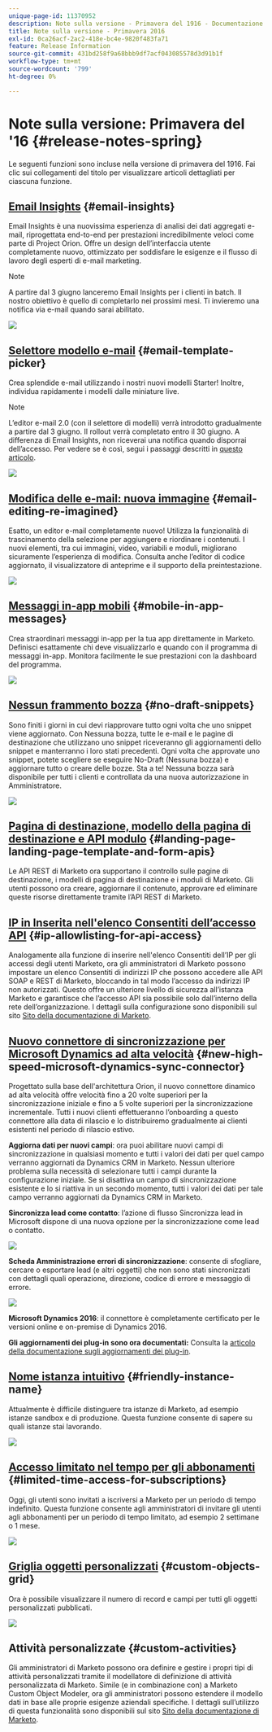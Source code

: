 ```yaml
---
unique-page-id: 11370952
description: Note sulla versione - Primavera del 1916 - Documentazione di Marketo - Documentazione del prodotto
title: Note sulla versione - Primavera 2016
exl-id: 0ca26acf-2ac2-418e-bc4e-9820f483fa71
feature: Release Information
source-git-commit: 431bd258f9a68bbb9df7acf043085578d3d91b1f
workflow-type: tm+mt
source-wordcount: '799'
ht-degree: 0%

---
```


# Note sulla versione: Primavera del &#39;16 {#release-notes-spring}

Le seguenti funzioni sono incluse nella versione di primavera del 1916. Fai clic sui collegamenti del titolo per visualizzare articoli dettagliati per ciascuna funzione.

## [Email Insights](/help/marketo/product-docs/reporting/email-insights/email-insights-overview.md) {#email-insights}

Email Insights è una nuovissima esperienza di analisi dei dati aggregati e-mail, riprogettata end-to-end per prestazioni incredibilmente veloci come parte di Project Orion. Offre un design dell’interfaccia utente completamente nuovo, ottimizzato per soddisfare le esigenze e il flusso di lavoro degli esperti di e-mail marketing.

>[!NOTE]
>
>A partire dal 3 giugno lanceremo Email Insights per i clienti in batch. Il nostro obiettivo è quello di completarlo nei prossimi mesi. Ti invieremo una notifica via e-mail quando sarai abilitato.

![](assets/two.png)

## [Selettore modello e-mail](/help/marketo/product-docs/email-marketing/general/email-editor-2/email-template-picker-overview.md) {#email-template-picker}

Crea splendide e-mail utilizzando i nostri nuovi modelli Starter! Inoltre, individua rapidamente i modelli dalle miniature live.

>[!NOTE]
>
>L’editor e-mail 2.0 (con il selettore di modelli) verrà introdotto gradualmente a partire dal 3 giugno. Il rollout verrà completato entro il 30 giugno. A differenza di Email Insights, non riceverai una notifica quando disporrai dell’accesso. Per vedere se è così, segui i passaggi descritti in [questo articolo](/help/marketo/product-docs/email-marketing/general/email-editor-2/transitioning-to-email-editor-2-0.md).

![](assets/5-29-home-starter-templates.png)

## [Modifica delle e-mail: nuova immagine](/help/marketo/product-docs/email-marketing/general/email-editor-2/email-editor-v2-0-overview.md) {#email-editing-re-imagined}

Esatto, un editor e-mail completamente nuovo! Utilizza la funzionalità di trascinamento della selezione per aggiungere e riordinare i contenuti. I nuovi elementi, tra cui immagini, video, variabili e moduli, migliorano sicuramente l’esperienza di modifica. Consulta anche l’editor di codice aggiornato, il visualizzatore di anteprime e il supporto della preintestazione.

![](assets/17a-29-modules-next.png)

## [Messaggi in-app mobili](/help/marketo/product-docs/mobile-marketing/in-app-messages/understanding-in-app-messages.md) {#mobile-in-app-messages}

Crea straordinari messaggi in-app per la tua app direttamente in Marketo. Definisci esattamente chi deve visualizzarlo e quando con il programma di messaggi in-app. Monitora facilmente le sue prestazioni con la dashboard del programma.

![](assets/pasted-image-at-2016-05-24-09-45-am.png)

## [Nessun frammento bozza](/help/marketo/product-docs/administration/users-and-roles/enable-no-draft-for-snippets.md) {#no-draft-snippets}

Sono finiti i giorni in cui devi riapprovare tutto ogni volta che uno snippet viene aggiornato. Con Nessuna bozza, tutte le e-mail e le pagine di destinazione che utilizzano uno snippet riceveranno gli aggiornamenti dello snippet e manterranno i loro stati precedenti. Ogni volta che approvate uno snippet, potete scegliere se eseguire No-Draft (Nessuna bozza) e aggiornare tutto o creare delle bozze. Sta a te! Nessuna bozza sarà disponibile per tutti i clienti e controllata da una nuova autorizzazione in Amministratore.

![](assets/image2016-5-16-15-3a41-3a17.png)

## [Pagina di destinazione, modello della pagina di destinazione e API modulo](https://developers.marketo.com/blog/spring-2016-updates/) {#landing-page-landing-page-template-and-form-apis}

Le API REST di Marketo ora supportano il controllo sulle pagine di destinazione, i modelli di pagina di destinazione e i moduli di Marketo. Gli utenti possono ora creare, aggiornare il contenuto, approvare ed eliminare queste risorse direttamente tramite l’API REST di Marketo.

## [IP in Inserita nell&#39;elenco Consentiti dell’accesso API](/help/marketo/product-docs/administration/additional-integrations/create-an-allowlist-for-ip-based-api-access.md) {#ip-allowlisting-for-api-access}

Analogamente alla funzione di inserire nell&#39;elenco Consentiti dell’IP per gli accessi degli utenti Marketo, ora gli amministratori di Marketo possono impostare un elenco Consentiti di indirizzi IP che possono accedere alle API SOAP e REST di Marketo, bloccando in tal modo l’accesso da indirizzi IP non autorizzati. Questo offre un ulteriore livello di sicurezza all’istanza Marketo e garantisce che l’accesso API sia possibile solo dall’interno della rete dell’organizzazione. I dettagli sulla configurazione sono disponibili sul sito [Sito della documentazione di Marketo](/help/marketo/product-docs/administration/additional-integrations/create-an-allowlist-for-ip-based-api-access.md).

## [Nuovo connettore di sincronizzazione per Microsoft Dynamics ad alta velocità](/help/marketo/product-docs/crm-sync/microsoft-dynamics-sync/microsoft-dynamics-sync-details/sync-status.md) {#new-high-speed-microsoft-dynamics-sync-connector}

Progettato sulla base dell&#39;architettura Orion, il nuovo connettore dinamico ad alta velocità offre velocità fino a 20 volte superiori per la sincronizzazione iniziale e fino a 5 volte superiori per la sincronizzazione incrementale. Tutti i nuovi clienti effettueranno l’onboarding a questo connettore alla data di rilascio e lo distribuiremo gradualmente ai clienti esistenti nel periodo di rilascio estivo.

**Aggiorna dati per nuovi campi**: ora puoi abilitare nuovi campi di sincronizzazione in qualsiasi momento e tutti i valori dei dati per quel campo verranno aggiornati da Dynamics CRM in Marketo. Nessun ulteriore problema sulla necessità di selezionare tutti i campi durante la configurazione iniziale. Se si disattiva un campo di sincronizzazione esistente e lo si riattiva in un secondo momento, tutti i valori dei dati per tale campo verranno aggiornati da Dynamics CRM in Marketo.

**Sincronizza lead come contatto**: l’azione di flusso Sincronizza lead in Microsoft dispone di una nuova opzione per la sincronizzazione come lead o contatto.

![](assets/image2016-5-19-8-3a59-3a9.png)

**Scheda Amministrazione errori di sincronizzazione**: consente di sfogliare, cercare o esportare lead (e altri oggetti) che non sono stati sincronizzati con dettagli quali operazione, direzione, codice di errore e messaggio di errore.

![](assets/sync-errors.png)

**Microsoft Dynamics 2016**: il connettore è completamente certificato per le versioni online e on-premise di Dynamics 2016.

**Gli aggiornamenti dei plug-in sono ora documentati:** Consulta la [articolo della documentazione sugli aggiornamenti dei plug-in](/help/marketo/product-docs/crm-sync/microsoft-dynamics-sync/marketo-plugin-releases-for-microsoft-dynamics.md).

## [Nome istanza intuitivo](/help/marketo/product-docs/administration/settings/edit-subscription-settings.md) {#friendly-instance-name}

Attualmente è difficile distinguere tra istanze di Marketo, ad esempio istanze sandbox e di produzione. Questa funzione consente di sapere su quali istanze stai lavorando.

![](assets/image2016-5-16-15-3a57-3a14.png)

## [Accesso limitato nel tempo per gli abbonamenti](/help/marketo/product-docs/administration/users-and-roles/managing-marketo-users.md) {#limited-time-access-for-subscriptions}

Oggi, gli utenti sono invitati a iscriversi a Marketo per un periodo di tempo indefinito. Questa funzione consente agli amministratori di invitare gli utenti agli abbonamenti per un periodo di tempo limitato, ad esempio 2 settimane o 1 mese.

![](assets/image2016-5-16-15-3a59-3a52.png)

## [Griglia oggetti personalizzati](/help/marketo/product-docs/administration/marketo-custom-objects/understanding-marketo-custom-objects.md) {#custom-objects-grid}

Ora è possibile visualizzare il numero di record e campi per tutti gli oggetti personalizzati pubblicati.

![](assets/custom-objects-grid.png)

## Attività personalizzate {#custom-activities}

Gli amministratori di Marketo possono ora definire e gestire i propri tipi di attività personalizzati tramite il modellatore di definizione di attività personalizzata di Marketo. Simile (e in combinazione con) a Marketo Custom Object Modeler, ora gli amministratori possono estendere il modello dati in base alle proprie esigenze aziendali specifiche. I dettagli sull’utilizzo di questa funzionalità sono disponibili sul sito [Sito della documentazione di Marketo](/help/marketo/product-docs/administration/marketo-custom-activities/understanding-custom-activities.md).
